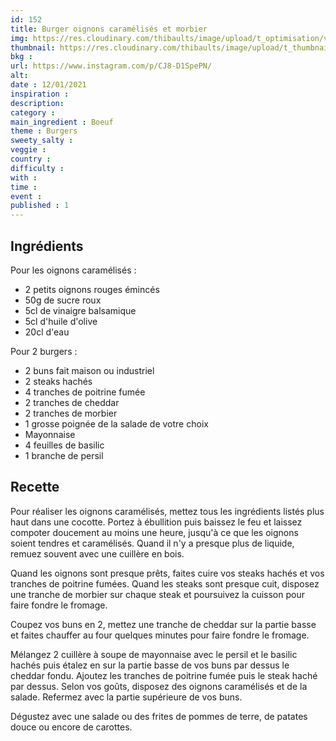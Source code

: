 ```yaml
---
id: 152
title: Burger oignons caramélisés et morbier
img: https://res.cloudinary.com/thibaults/image/upload/t_optimisation/v1610482058/Recipes/20210112_burger_morbier.jpg
thumbnail: https://res.cloudinary.com/thibaults/image/upload/t_thumbnail_josie/v1610482058/Recipes/20210112_burger_morbier.jpg
bkg : 
url: https://www.instagram.com/p/CJ8-D1SpePN/
alt: 
date : 12/01/2021
inspiration : 
description: 
category : 
main_ingredient : Boeuf
theme : Burgers
sweety_salty : 
veggie : 
country :
difficulty :
with : 
time : 
event :
published : 1
---
```


## Ingrédients
Pour les oignons caramélisés :
 - 2 petits oignons rouges émincés
 - 50g de sucre roux
 - 5cl de vinaigre balsamique
 - 5cl d'huile d'olive
 - 20cl d'eau

Pour 2 burgers :
 - 2 buns fait maison ou industriel
 - 2 steaks hachés
 - 4 tranches de poitrine fumée
 - 2 tranches de cheddar
 - 2 tranches de morbier
 - 1 grosse poignée de la salade de votre choix
 - Mayonnaise
 - 4 feuilles de basilic
 - 1 branche de persil

## Recette
Pour réaliser les oignons caramélisés, mettez tous les ingrédients listés plus haut dans une cocotte. Portez à ébullition puis baissez le feu et laissez compoter doucement au moins une heure, jusqu'à ce que les oignons soient tendres et caramélisés. Quand il n'y a presque plus de liquide, remuez souvent avec une cuillère en bois.

Quand les oignons sont presque prêts, faites cuire vos steaks hachés et vos tranches de poitrine fumées. Quand les steaks sont presque cuit, disposez une tranche de morbier sur chaque steak et poursuivez la cuisson pour faire fondre le fromage.

Coupez vos buns en 2, mettez une tranche de cheddar sur la partie basse et faites chauffer au four quelques minutes pour faire fondre le fromage.

Mélangez 2 cuillère à soupe de mayonnaise avec le persil et le basilic hachés puis étalez en sur la partie basse de vos buns par dessus le cheddar fondu. Ajoutez les tranches de poitrine fumée puis le steak haché par dessus. Selon vos goûts, disposez des oignons caramélisés et de la salade. Refermez avec la partie supérieure de vos buns.

Dégustez avec une salade ou des frites de pommes de terre, de patates douce ou encore de carottes.
